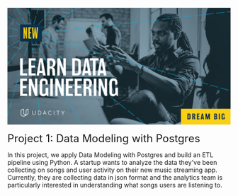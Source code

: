 ![](https://github.com/karthigaiselvanm/udacity-data-engineering-projects/blob/main/images/Social-1-FB-IR6.jpg)

<font size="+2">Project 1: Data Modeling with Postgres</font>

In this project, we apply Data Modeling with Postgres and build an ETL pipeline using Python. A startup wants to analyze the data they've been collecting on songs and user activity on their new music streaming app. Currently, they are collecting data in json format and the analytics team is particularly interested in understanding what songs users are listening to.


